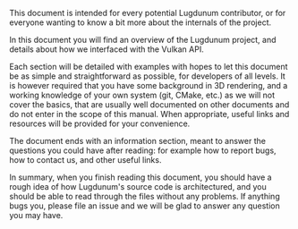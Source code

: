 This document is intended for every potential Lugdunum contributor, or for everyone wanting to know a bit more about the internals of the project.

In this document you will find an overview of the Lugdunum project, and details about how we interfaced with the Vulkan API.

Each section will be detailed with examples with hopes to let this document be as simple and straightforward as possible, for developers of all levels. It is however required that you have some background in 3D rendering, and a working knowledge of your own system (git, CMake, etc.) as we will not cover the basics, that are usually well documented on other documents and do not enter in the scope of this manual. When appropriate, useful links and resources will be provided for your convenience.

The document ends with an information section, meant to answer the questions you could have after reading: for example how to report bugs, how to contact us, and other useful links.

In summary, when you finish reading this document, you should have a rough idea of how Lugdunum's source code is architectured, and you should be able to read through the files without any problems. If anything bugs you, please file an issue and we will be glad to answer any question you may have.
